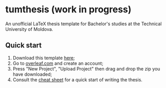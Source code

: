 # tumthesis (work in progress)

An unofficial LaTeX thesis template for Bachelor's studies at the Technical University of Moldova.

## Quick start

1. Download this template [here](https://github.com/elmoldavoloko/licence-report/archive/refs/heads/master.zip);
2. Go to [overleaf.com](https://www.overleaf.com) and create an account;
3. Press "New Project", "Upload Project" then drag and drop the zip you have downloaded;
4. Consult the [cheat sheet](https://github.com/elmoldavoloko/licence-report/blob/master/cheatsheet.md) for a quick start of writing the thesis. 


<!--## Contributing-->

<!--Those who would like to contribute are welcome to open an issue.
fork the project and open a PR-->